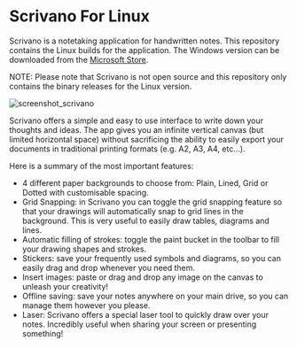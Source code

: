 # Scrivano For Linux
Scrivano is a notetaking application for handwritten notes. This repository contains the Linux builds for the application. The Windows version can be downloaded from the [Microsoft Store](https://www.microsoft.com/store/apps/9MWCLGJ5XCBS?cid=github_linux).

NOTE: Please note that Scrivano is not open source and this repository only contains the binary releases for the Linux version.

![screenshot_scrivano](https://user-images.githubusercontent.com/99536232/159079138-6959fc85-1c83-4507-890f-73a4bdfb4937.jpeg)


Scrivano offers a simple and easy to use interface to write down your thoughts and ideas. The app gives you an infinite vertical canvas (but limited horizontal space) without sacrificing the ability to easily export your documents in traditional printing formats (e.g. A2, A3, A4, etc...). 

Here is a summary of the most important features:
- 4 different paper backgrounds to choose from: Plain, Lined, Grid or Dotted with customisable spacing.
- Grid Snapping: in Scrivano you can toggle the grid snapping feature so that your drawings will automatically snap to grid lines in the background. This is very useful to easily draw tables, diagrams and lines.
- Automatic filling of strokes: toggle the paint bucket in the toolbar to fill your drawing shapes and strokes.
- Stickers: save your frequently used symbols and diagrams, so you can easily drag and drop whenever you need them.
- Insert images: paste or drag and drop any image on the canvas to unleash your creativity!
- Offline saving: save your notes anywhere on your main drive, so you can manage them however you please.
- Laser: Scrivano offers a special laser tool to quickly draw over your notes. Incredibly useful when sharing your screen or presenting something!
